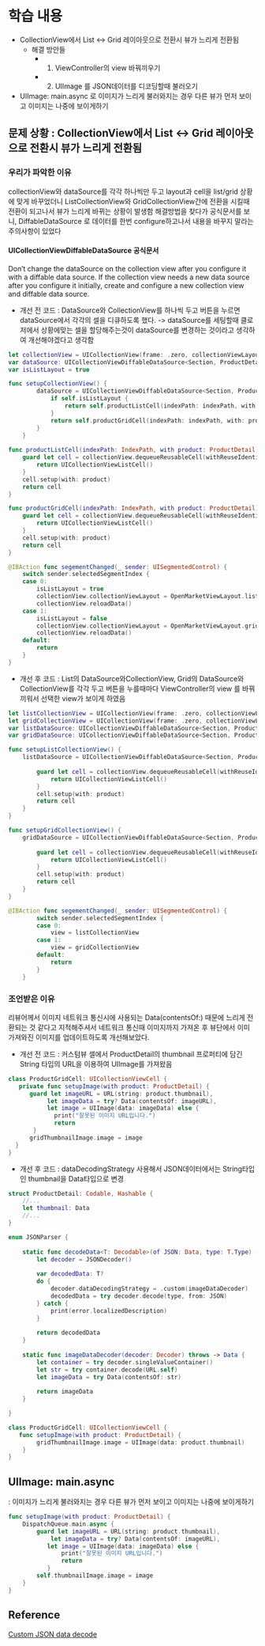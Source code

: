 # 학습 내용
- CollectionView에서 List <-> Grid 레이아웃으로 전환시 뷰가 느리게 전환됨
   - 해결 방안들
      - 1. ViewController의 view 바꿔끼우기
      - 2. UIImage 를 JSON데이터를 디코딩할때 불러오기
- UIImage: main.async 로 이미지가 느리게 불러와지는 경우 다른 뷰가 먼저 보이고 이미지는 나중에 보이게하기

## 문제 상황 : CollectionView에서 List <-> Grid 레이아웃으로 전환시 뷰가 느리게 전환됨
### 우리가 파악한 이유
collectionView와 dataSource를 각각 하나씩만 두고 layout과 cell을 list/grid 상황에 맞게 바꾸었더니
ListCollectionView와 GridCollectionView간에 전환을 시킬때 전환이 되고나서 뷰가 느리게 바뀌는 상황이 발생함
해결방법을 찾다가 공식문서를 보니, DiffableDataSource 로 데이터를 한번 configure하고나서 내용을 바꾸지 말라는 주의사항이 있었다
#### UICollectionViewDiffableDataSource 공식문서
Don’t change the dataSource on the collection view after you configure it with a diffable data source. If the collection view needs a new data source after you configure it initially, create and configure a new collection view and diffable data source.

- 개선 전 코드
: DataSource와 CollectionView를 하나씩 두고 버튼을 누르면 dataSource에서 각각의 셀을 디큐하도록 했다. 
-> dataSource를 세팅할때 클로저에서 상황에맞는 셀을 할당해주는것이 dataSource를 변경하는 것이라고 생각하여 개선해야겠다고 생각함
```Swift
let collectionView = UICollectionView(frame: .zero, collectionViewLayout: OpenMarketViewLayout.list)
var dataSource: UICollectionViewDiffableDataSource<Section, ProductDetail>?
var isListLayout = true

func setupCollectionView() {
        dataSource = UICollectionViewDiffableDataSource<Section, ProductDetail>(collectionView: collectionView) { collectionView, indexPath, product in
            if self.isListLayout {
                return self.productListCell(indexPath: indexPath, with: product)
            }
            return self.productGridCell(indexPath: indexPath, with: product)
        }
    }
  
func productListCell(indexPath: IndexPath, with product: ProductDetail) -> UICollectionViewCell {
    guard let cell = collectionView.dequeueReusableCell(withReuseIdentifier: ProductListCell.identifier, for: indexPath) as? ProductListCell else {
        return UICollectionViewListCell()
    }
    cell.setup(with: product)
    return cell
}

func productGridCell(indexPath: IndexPath, with product: ProductDetail) -> UICollectionViewCell {
    guard let cell = collectionView.dequeueReusableCell(withReuseIdentifier: ProductGridCell.identifier, for: indexPath) as? ProductGridCell else {
        return UICollectionViewListCell()
    }
    cell.setup(with: product)
    return cell
}
```
```Swift
@IBAction func segementChanged(_ sender: UISegmentedControl) {
    switch sender.selectedSegmentIndex {
    case 0:
        isListLayout = true
        collectionView.collectionViewLayout = OpenMarketViewLayout.list
        collectionView.reloadData()
    case 1:
        isListLayout = false
        collectionView.collectionViewLayout = OpenMarketViewLayout.grid
        collectionView.reloadData()
    default:
        return
    }
}
```

- 개선 후 코드
: List의 DataSource와CollectionView, Grid의 DataSource와CollectionView를 각각 두고 버튼을 누를때마다 ViewController의 view 를 바꿔끼워서 선택한 view가 보이게 하였음
```Swift
let listCollectionView = UICollectionView(frame: .zero, collectionViewLayout: OpenMarketViewLayout.list)
let gridCollectionView = UICollectionView(frame: .zero, collectionViewLayout: OpenMarketViewLayout.grid)
var listDataSource: UICollectionViewDiffableDataSource<Section, ProductDetail>?
var gridDataSource: UICollectionViewDiffableDataSource<Section, ProductDetail>?

func setupListCollectionView() {
    listDataSource = UICollectionViewDiffableDataSource<Section, ProductDetail>(collectionView: listCollectionView) { collectionView, indexPath, product in
        
        guard let cell = collectionView.dequeueReusableCell(withReuseIdentifier: ProductListCell.identifier, for: indexPath) as? ProductListCell else {
            return UICollectionViewListCell()
        }
        cell.setup(with: product)
        return cell
    }
}

func setupGridCollectionView() {
    gridDataSource = UICollectionViewDiffableDataSource<Section, ProductDetail>(collectionView: gridCollectionView) { collectionView, indexPath, product in
        
        guard let cell = collectionView.dequeueReusableCell(withReuseIdentifier: ProductGridCell.identifier, for: indexPath) as? ProductGridCell else {
            return UICollectionViewListCell()
        }
        cell.setup(with: product)
        return cell
    }
}
```
```Swift
@IBAction func segementChanged(_ sender: UISegmentedControl) {
        switch sender.selectedSegmentIndex {
        case 0:
            view = listCollectionView
        case 1:
            view = gridCollectionView
        default:
            return
        }
    }
```

### 조언받은 이유
리뷰어께서 이미지 네트워크 통신시에 사용되는 Data(contentsOf:) 때문에 느리게 전환되는 것 같다고 지적해주셔서 네트워크 통신때 이미지까지 가져온 후 뷰단에서 이미 가져와진 이미지를 업데이트하도록 개선해보았다.

- 개선 전 코드 : 커스텀뷰 셀에서 ProductDetail의 thumbnail 프로퍼티에 담긴 String 타입의 URL을 이용하여 UIImage를 가져왔음 
```Swift
class ProductGridCell: UICollectionViewCell {
   private func setupImage(with product: ProductDetail) {
      guard let imageURL = URL(string: product.thumbnail),
           let imageData = try? Data(contentsOf: imageURL),
           let image = UIImage(data: imageData) else {
             print("잘못된 이미지 URL입니다.")
             return
       }
      gridThumbnailImage.image = image
  }
}
```

- 개선 후 코드
: dataDecodingStrategy 사용해서 JSON데이터에서는 String타입인 thumbnail을 Data타입으로 변경
```Swift
struct ProductDetail: Codable, Hashable {
    //...
    let thumbnail: Data
    //...
}
```
```Swift
enum JSONParser {
    
    static func decodeData<T: Decodable>(of JSON: Data, type: T.Type) -> T? {
        let decoder = JSONDecoder()
        
        var decodedData: T?
        do {
            decoder.dataDecodingStrategy = .custom(imageDataDecoder)
            decodedData = try decoder.decode(type, from: JSON)
        } catch {
            print(error.localizedDescription)
        }
        
        return decodedData
    }
    
    static func imageDataDecoder(decoder: Decoder) throws -> Data {
        let container = try decoder.singleValueContainer()
        let str = try container.decode(URL.self)
        let imageData = try Data(contentsOf: str)
        
        return imageData
    }

}
```

```Swift
class ProductGridCell: UICollectionViewCell {
   func setupImage(with product: ProductDetail) {
        gridThumbnailImage.image = UIImage(data: product.thumbnail)
    }
}
```

## UIImage: main.async
: 이미지가 느리게 불러와지는 경우 다른 뷰가 먼저 보이고 이미지는 나중에 보이게하기

```Swift
func setupImage(with product: ProductDetail) {
    DispatchQueue.main.async {
        guard let imageURL = URL(string: product.thumbnail),
            let imageData = try? Data(contentsOf: imageURL),
           let image = UIImage(data: imageData) else {
               print("잘못된 이미지 URL입니다.")
               return
           }
        self.thumbnailImage.image = image
    } 
}
```

## Reference
[Custom JSON data decode](https://stackoverflow.com/questions/54812376/custom-json-data-decode-using-swift-4-jsondecoder-datadecodingstrategy-custom)
